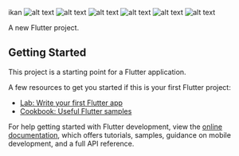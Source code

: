ikan
![alt text](https://github.com/muhammadsalmanfarrisi/H1D021088_SHIFT_E_ResponsiMobile/blob/master/Tampilan%20Aplikasi/Screenshot%202023-10-26%20231539.png?raw=true)
![alt text](https://github.com/muhammadsalmanfarrisi/H1D021088_SHIFT_E_ResponsiMobile/blob/master/Tampilan%20Aplikasi/Screenshot%202023-10-26%20231629.png?raw=true)
![alt text](https://github.com/muhammadsalmanfarrisi/H1D021088_SHIFT_E_ResponsiMobile/blob/master/Tampilan%20Aplikasi/Screenshot%202023-10-26%20231654.png?raw=true)
![alt text](https://github.com/muhammadsalmanfarrisi/H1D021088_SHIFT_E_ResponsiMobile/blob/master/Tampilan%20Aplikasi/Screenshot%202023-10-26%20231710.png?raw=true)
![alt text](https://github.com/muhammadsalmanfarrisi/H1D021088_SHIFT_E_ResponsiMobile/blob/master/Tampilan%20Aplikasi/Screenshot%202023-10-26%20231722.png?raw=true)
![alt text](https://github.com/muhammadsalmanfarrisi/H1D021088_SHIFT_E_ResponsiMobile/blob/master/Tampilan%20Aplikasi/Screenshot%202023-10-26%20231730.png?raw=true)


A new Flutter project.

## Getting Started

This project is a starting point for a Flutter application.

A few resources to get you started if this is your first Flutter project:

- [Lab: Write your first Flutter app](https://docs.flutter.dev/get-started/codelab)
- [Cookbook: Useful Flutter samples](https://docs.flutter.dev/cookbook)

For help getting started with Flutter development, view the
[online documentation](https://docs.flutter.dev/), which offers tutorials,
samples, guidance on mobile development, and a full API reference.
